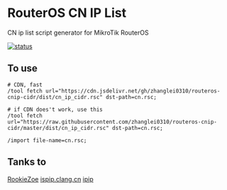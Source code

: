 # RouterOS CN IP List

CN ip list script generator for MikroTik RouterOS

[![status](https://img.shields.io/github/workflow/status/zhanglei0310/routeros-cnip-cidr/cnip-cidr-gen?color=34d058&label=cnip-cidr-gen&logo=github&logoColor=fff)](https://github.com/zhanglei0310/routeros-cnip-cidr/actions/workflows/cnip-cidr-gen.yml)

## To use

```Ros Shell
# CDN, fast
/tool fetch url="https://cdn.jsdelivr.net/gh/zhanglei0310/routeros-cnip-cidr/dist/cn_ip_cidr.rsc" dst-path=cn.rsc;

# if CDN does't work, use this
/tool fetch url="https://raw.githubusercontent.com/zhanglei0310/routeros-cnip-cidr/master/dist/cn_ip_cidr.rsc" dst-path=cn.rsc;

/import file-name=cn.rsc;
```

## Tanks to

[RookieZoe](https://github.com/RookieZoe/routeros-cnip-cidr)
[ispip.clang.cn](https://ispip.clang.cn/)
[ipip](https://www.ipip.net/)
